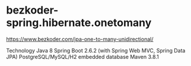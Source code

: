 # bezkoder-spring.hibernate.onetomany

https://www.bezkoder.com/jpa-one-to-many-unidirectional/

Technology
Java 8
Spring Boot 2.6.2 (with Spring Web MVC, Spring Data JPA)
PostgreSQL/MySQL/H2 embedded database
Maven 3.8.1
